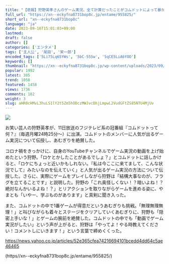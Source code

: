 ```yaml
---
title: "【悲報】狩野英孝さんのゲーム実況、全て計算だったことがコムドットによって暴かれる"
full_url: "https://xn--eckyfna8731bop8c.jp/entame/955825/"
short_url: "xn--eckyfna8731bop8c"
language: "ja"
date: 2023-09-16T15:01:03+09:00
lastmod: 
draft: false
author: []
categories: ['エンタメ']
tags: ['主人公', '尾田', '栄一郎']
encoded_tags: ['5Li75Lq65YWs', '5bC-55Sw', '5qCE5LiA6YOO']
keywords: []
thumbnail: "https://xn--eckyfna8731bop8c.jp/wp-content/uploads/2023/09/a13fd375.jpg"
popular: 1992
latest: 385
trend: 1058
featured: 1458
views: 1736
comments: 182
weight: 3
slug: aHR0cHMvL3huLS1lY2t5Zm5hODczMWJvcDhjLmpwL2VudGFtZS85NTU4MjUv
---
```


![](https://xn--eckyfna8731bop8c.jp/wp-content/uploads/2023/09/a13fd375.jpg)

<div><p>お笑い芸人の狩野英孝が、11日放送のフジテレビ系の冠番組『コムドットって何？』（毎週月曜24時25分～）に出演。コムドットのメンバーに人気が出るゲーム実況について伝授し、あむぎりを絶賛した。</p><p>コロナ禍をきっかけに、自身のYouTubeチャンネルでゲーム実況の動画を上げ始めたという狩野。「ロケとかしたことがあるでしょ？」とコムドットに話しかけると、「ロケにちょっと近いかもしれない。『私は今ここに来てまして、こんな状況でして』みたいなのを伝えていく」と人気が出るゲーム実況の方法について伝授した。さらに、実際にゲームをプレイしながら狩野は「結構大事なのが、フラグを立てることです」と説明した。狩野の「これ奥怪しくない！？暗いよね！？絶対なんかいるよね！？」とリアクションを取りながらゲームを進める姿に、やまとも「いやー、学ぶものがあります」と真剣に聞き入った。</p><p>また、コムドットの中で1番ゲームが得意だというあむぎりも挑戦。「無理無理無理！」と叫びながらも着々とステージをクリアしていくあむぎりに、狩野も「隠密上手いな！」とゲームの腕前を絶賛した。コムドットの中でも「動画でゲーム実況がしたい」という声が上がると、狩野は「やってよ！やる時教えてください！コメントしにいきます！」という言葉で締めくくった。</p><p><a rel='nofollow noopener external' target='_blank' href='https//news.yahoo.co.jp/articles/52e365cfea74216694101bcedd4dd64c5ae46465' title=''>https//news.yahoo.co.jp/articles/52e365cfea74216694101bcedd4dd64c5ae46465</a></p></div>

(https//xn--eckyfna8731bop8c.jp/entame/955825/)
